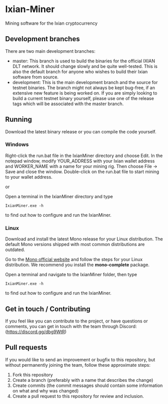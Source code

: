 # Ixian-Miner
Mining software for the Ixian cryptocurrency

## Development branches

There are two main development branches:
* master: This branch is used to build the binaries for the official IXIAN DLT network. It should change slowly and be quite well-tested. This is also the default branch for anyone who wishes to build their Ixian software from source.
* development: This is the main development branch and the source for testnet binaries. The branch might not always be kept bug-free, if an extensive new feature is being worked on. If you are simply looking to build a current testnet binary yourself, please use one of the release tags which will be associated with the master branch.


## Running
Download the latest binary release or you can compile the code yourself.
### Windows
Right-click the run.bat file in the IxianMiner directory and choose Edit. In the notepad window, modify YOUR_ADDRESS with your Ixian wallet address and WORKER_NAME with a name for your mining rig. Then choose File -> Save and close the window. Double-click on the run.bat file to start mining to your wallet address.

or

Open a terminal in the IxianMiner directory and type
```
IxianMiner.exe -h
```
to find out how to configure and run the IxianMiner.

### Linux
Download and install the latest Mono release for your Linux distribution. 
The default Mono versions shipped with most common distributions are outdated.

Go to the [Mono official website](https://www.mono-project.com/download/stable/#download-lin) and follow the steps for your Linux distribution.
We recommend you install the **mono-complete** package.

Open a terminal and navigate to the IxianMiner folder, then type
```
IxianMiner.exe -h
```
to find out how to configure and run the IxianMiner.

## Get in touch / Contributing

If you feel like you can contribute to the project, or have questions or comments, you can get in touch with the team through Discord: (https://discord.gg/dbg9WtR)

## Pull requests

If you would like to send an improvement or bugfix to this repository, but without permanently joining the team, follow these approximate steps:

1. Fork this repository
2. Create a branch (preferably with a name that describes the change)
3. Create commits (the commit messages should contain some information on what and why was changed)
4. Create a pull request to this repository for review and inclusion.
